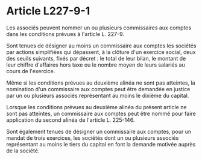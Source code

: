 # Article L227-9-1

Les associés peuvent nommer un ou plusieurs commissaires aux comptes dans les conditions prévues à l'article L. 227-9.

Sont tenues de désigner au moins un commissaire aux comptes les sociétés par actions simplifiées qui dépassent, à la clôture d'un exercice social, deux des seuils suivants, fixés par décret : le total de leur bilan, le montant de leur chiffre d'affaires hors taxe ou le nombre moyen de leurs salariés au cours de l'exercice.

Même si les conditions prévues au deuxième alinéa ne sont pas atteintes, la nomination d'un commissaire aux comptes peut être demandée en justice par un ou plusieurs associés représentant au moins le dixième du capital.

Lorsque les conditions prévues au deuxième alinéa du présent article ne sont pas atteintes, un commissaire aux comptes peut être nommé pour faire application du second alinéa de l'article L. 225-146.

Sont également tenues de désigner un commissaire aux comptes, pour un mandat de trois exercices, les sociétés dont un ou plusieurs associés représentant au moins le tiers du capital en font la demande motivée auprès de la société.
